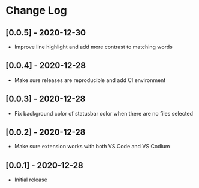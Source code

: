 # Change Log

## [0.0.5] - 2020-12-30

- Improve line highlight and add more contrast to matching words

## [0.0.4] - 2020-12-28

- Make sure releases are reproducible and add CI environment

## [0.0.3] - 2020-12-28

- Fix background color of statusbar color when there are no files selected

## [0.0.2] - 2020-12-28

- Make sure extension works with both VS Code and VS Codium

## [0.0.1] - 2020-12-28

- Initial release
